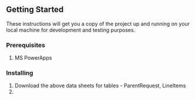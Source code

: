 ## Getting Started <a name = "getting_started"></a>
These instructions will get you a copy of the project up and running on your local machine for development and testing purposes.

### Prerequisites
1. MS PowerApps

### Installing
1. Download the above data sheets for tables - ParentRequest, LineItems
2. 
